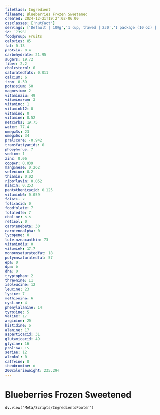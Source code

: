 ```yaml
---
fileClass: Ingredient
filename: Blueberries Frozen Sweetened
created: 2024-12-21T19:27:02-06:00
cssclasses: ['nutFact']
servings: ['Default | 100g','1 cup, thawed | 230','1 package (10 oz) | 284']
id: 173951
foodgroup: Fruits
calories: 85
fat: 0.13
protein: 0.4
carbohydrate: 21.95
sugars: 19.72
fiber: 2.2
cholesterol: 0
saturatedfats: 0.011
calcium: 6
iron: 0.39
potassium: 60
magnesium: 2
vitaminaiu: 49
vitaminarae: 2
vitaminc: 1
vitaminb12: 0
vitamind: 0
vitamine: 0.52
netcarbs: 19.75
water: 77.4
omega3s: 23
omega6s: 34
pralscore: -0.942
transfattyacids: 0
phosphorus: 7
sodium: 1
zinc: 0.06
copper: 0.039
manganese: 0.262
selenium: 0.2
thiamin: 0.02
riboflavin: 0.052
niacin: 0.253
pantothenicacid: 0.125
vitaminb6: 0.059
folate: 7
folicacid: 0
foodfolate: 7
folatedfe: 7
choline: 5.5
retinol: 0
carotenebeta: 30
carotenealpha: 0
lycopene: 0
luteinzeaxanthin: 73
vitamindiu: 0
vitamink: 17.7
monounsaturatedfat: 18
polyunsaturatedfat: 57
epa: 0
dpa: 0
dha: 0
tryptophan: 2
threonine: 11
isoleucine: 12
leucine: 23
lysine: 7
methionine: 6
cystine: 4
phenylalanine: 14
tyrosine: 5
valine: 17
arginine: 20
histidine: 6
alanine: 17
asparticacid: 31
glutamicacid: 49
glycine: 16
proline: 15
serine: 12
alcohol: 0
caffeine: 0
theobromine: 0
200calorieweight: 235.294
---
```


# Blueberries Frozen Sweetened

```dataviewjs
dv.view("Meta/Scripts/IngredientsFooter")
```